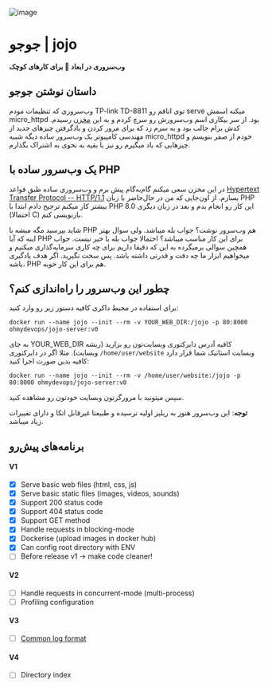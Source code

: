 ![image](https://user-images.githubusercontent.com/21690865/143600061-5d5125e3-48cf-4740-9197-e061c1252b29.png)


# جوجو | jojo

**وب‌سروری در ابعاد :baby_chick: برای کارهای کوچک**

## داستان نوشتن جوجو

وب‌سروری که تنظیمات مودم TP-link TD-8811  توی اتاقم رو serve میکنه اسمش micro_httpd بود. از سر بیکاری اسم وب‌سرورش رو سرچ کردم و به این [مخزن](https://github.com/socram8888/micro_httpd) رسیدم. کدش برام جالب بود و به سرم زد که برای مرور کردن و یادگرفتن چیزهای جدید از مهندسی کامپیوتر یک وب‌سرور ساده دیگه شبیه micro_httpd خودم از صفر بنویسم و چیزهایی که یاد میگیرم رو نیز با بقیه به نحوی به اشتراک بگذارم.

## یک وب‌سرور ساده با PHP

در این مخزن سعی میکنم گام‌به‌گام پیش برم و وب‌سروری ساده طبق قواعد  [Hypertext Transfer Protocol -- HTTP/1.1](https://datatracker.ietf.org/doc/html/rfc2616) بسازم. 
از اون‌جایی که من در حال‌حاضر با زبان PHP بیشتر کار میکنم ترجیح دادم ابتدا با PHP 8.0 این کار رو انجام بدم و بعد در زبان دیگری (احتمالا C) بازنویسی کنم.

شاید بپرسید مگه میشه با PHP هم وب‌سرور نوشت؟ جواب بله میباشد. ولی سوال بهتر اینه که آیا PHP برای این کار مناسب میباشد؟ احتمالا جواب بله یا خیر نیست. جواب همچین سوالی برمیگرده به این که دقیقا داریم برای چه کاری سرمایه‌گذاری میکنیم و میخواهیم ابزار ما چه دقت و قدرتی داشته باشد. پس سخت نگیرید. اگر هدف یادگیری باشه، PHP هم برای این کار خوبه.

## چطور این‌ وب‌سرور را راه‌اندازی کنم؟

برای استفاده در محیط داکری کافیه دستور زیر رو وارد کنید:
```
docker run --name jojo --init --rm -v YOUR_WEB_DIR:/jojo -p 80:8000 ohmydevops/jojo-server:v0
```

به جای YOUR_WEB_DIR کافیه آدرس دایرکتوری وبسایت‌تون رو بزارید (ریشه وبسایت). مثلا اگر در دایرکتوری `/home/user/website` وبسایت استاتیک شما قرار دارد کافیه بدین صورت اجرا کنید:
```
docker run --name jojo --init --rm -v /home/user/website:/jojo -p 80:8000 ohmydevops/jojo-server:v0
```
سپس میتونید با مرورگرتون وبسایت خودتون رو مشاهده کنید.

**توجه**: این وب‌سرور هنوز به ریلیز اولیه نرسیده و طبیعتا غیرقابل اتکا و دارای تغییرات زیاد میباشد.

## برنامه‌های پیش‌رو
#### V1
- [x] Serve basic web files  (html, css, js)
- [x] Serve basic static files (images, videos, sounds)
- [x] Support 200 status code
- [x] Support 404 status code
- [x] Support GET method
- [x] Handle requests in blocking-mode
- [x] Dockerise (upload images in docker hub)
- [x] Can config root directory with ENV
- [ ] Before release v1 -> make code cleaner!
#### V2
- [ ] Handle requests in concurrent-mode (multi-process)
- [ ] Profiling configuration
#### V3
- [ ] [Common log format](https://en.wikipedia.org/wiki/Common_Log_Format)
#### V4
- [ ] Directory index
